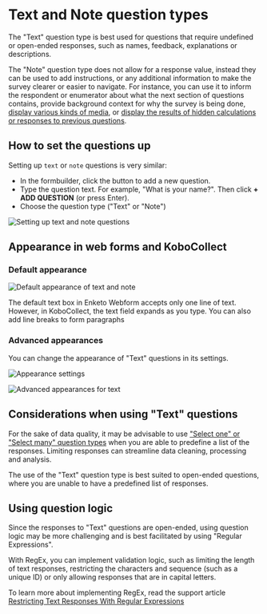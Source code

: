 # Text and Note question types

The "Text" question type is best used for questions that require undefined or
open-ended responses, such as names, feedback, explanations or descriptions.

The "Note" question type does not allow for a response value, instead they can
be used to add instructions, or any additional information to make the survey
clearer or easier to navigate. For instance, you can use it to inform the
respondent or enumerator about what the next section of questions contains,
provide background context for why the survey is being done,
[display various kinds of media](media.md), or
[display the results of hidden calculations or responses to previous questions](responses_inside_question.md).

## How to set the questions up

Setting up `text` or `note` questions is very similar:

-   In the formbuilder, click the <i class="k-icon k-icon-plus"></i> button to
    add a new question.
-   Type the question text. For example, "What is your name?". Then click **+
    ADD QUESTION** (or press Enter).
-   Choose the question type ("Text" or "Note")

![Setting up text and note questions](images/text_and_note/text_note_setup.gif)

## Appearance in web forms and KoboCollect

### Default appearance

![Default appearance of text and note](images/text_and_note/text_note_default_appearance.png)

<p class="note">
  The default text box in Enketo Webform accepts only one line of text. However,
  in KoboCollect, the text field expands as you type. You can also add line
  breaks to form paragraphs
</p>

### Advanced appearances

You can change the appearance of "Text" questions in its settings.

![Appearance settings](images/text_and_note/text_appearance_settings.png)

![Advanced appearances for text](images/text_and_note/text_advanced_appearance.png)

## Considerations when using "Text" questions

For the sake of data quality, it may be advisable to use
["Select one" or "Select many" question types](select_one_and_select_many.md)
when you are able to predefine a list of the responses. Limiting responses can
streamline data cleaning, processing and analysis.

The use of the "Text" question type is best suited to open-ended questions,
where you are unable to have a predefined list of responses.

## Using question logic

Since the responses to "Text" questions are open-ended, using question logic may
be more challenging and is best facilitated by using "Regular Expressions".

With RegEx, you can implement validation logic, such as limiting the length of
text responses, restricting the characters and sequence (such as a unique ID) or
only allowing responses that are in capital letters.

To learn more about implementing RegEx, read the support article
[Restricting Text Responses With Regular Expressions](restrict_responses.md)
